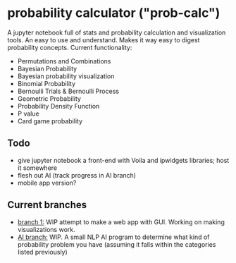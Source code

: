 # probability calculator ("prob-calc")
A jupyter notebook full of stats and probability calculation and visualization tools. An easy to use and understand. Makes it way easy to digest probability concepts. 
Current functionality:
* Permutations and Combinations
* Bayesian Probability
* Bayesian probability visualization
* Binomial Probability
* Bernoulli Trials & Bernoulli Process
* Geometric Probability
* Probability Density Function
* P value
* Card game probability

## Todo
* give jupyter notebook a front-end with Voila and ipwidgets libraries; host it somewhere
* flesh out AI (track progress in AI branch)
* mobile app version?

## Current branches
* [branch 1:](https://github.com/Radicool-Solutions-LLC/prob-calc/tree/branch_1_(webapp-attempt)) WIP attempt to make a web app with GUI. Working on making visualizations work.
* [AI branch:](https://github.com/Radicool-Solutions-LLC/prob-calc/tree/AI_stuff) WIP. A small NLP AI program to determine what kind of probability problem you have (assuming it falls within the categories listed previously) 

